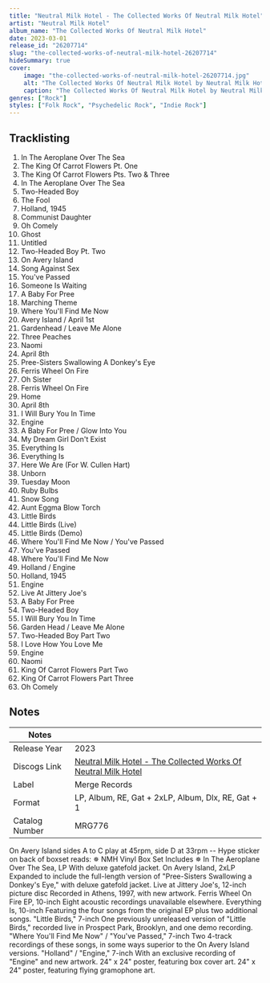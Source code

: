 ```yaml
---
title: "Neutral Milk Hotel - The Collected Works Of Neutral Milk Hotel"
artist: "Neutral Milk Hotel"
album_name: "The Collected Works Of Neutral Milk Hotel"
date: 2023-03-01
release_id: "26207714"
slug: "the-collected-works-of-neutral-milk-hotel-26207714"
hideSummary: true
cover:
    image: "the-collected-works-of-neutral-milk-hotel-26207714.jpg"
    alt: "The Collected Works Of Neutral Milk Hotel by Neutral Milk Hotel"
    caption: "The Collected Works Of Neutral Milk Hotel by Neutral Milk Hotel"
genres: ["Rock"]
styles: ["Folk Rock", "Psychedelic Rock", "Indie Rock"]
---
```

## Tracklisting
1. In The Aeroplane Over The Sea
2. The King Of Carrot Flowers Pt. One
3. The King Of Carrot Flowers Pts. Two & Three
4. In The Aeroplane Over The Sea
5. Two-Headed Boy
6. The Fool
7. Holland, 1945
8. Communist Daughter
9. Oh Comely
10. Ghost
11. Untitled
12. Two-Headed Boy Pt. Two
13. On Avery Island
14. Song Against Sex
15. You've Passed
16. Someone Is Waiting
17. A Baby For Pree
18. Marching Theme
19. Where You'll Find Me Now
20. Avery Island / April 1st
21. Gardenhead / Leave Me Alone
22. Three Peaches
23. Naomi
24. April 8th
25. Pree-Sisters Swallowing A Donkey's Eye
26. Ferris Wheel On Fire
27. Oh Sister
28. Ferris Wheel On Fire
29. Home
30. April 8th
31. I Will Bury You In Time
32. Engine
33. A Baby For Pree / Glow Into You
34. My Dream Girl Don't Exist
35. Everything Is
36. Everything Is
37. Here We Are (For W. Cullen Hart)
38. Unborn
39. Tuesday Moon
40. Ruby Bulbs
41. Snow Song
42. Aunt Eggma Blow Torch
43. Little Birds
44. Little Birds (Live)
45. Little Birds (Demo)
46. Where You'll Find Me Now / You've Passed
47. You've Passed
48. Where You'll Find Me Now
49. Holland / Engine
50. Holland, 1945
51. Engine
52. Live At Jittery Joe's
53. A Baby For Pree
54. Two-Headed Boy
55. I Will Bury You In Time
56. Garden Head / Leave Me Alone
57. Two-Headed Boy Part Two
58. I Love How You Love Me
59. Engine
60. Naomi
61. King Of Carrot Flowers Part Two
62. King Of Carrot Flowers Part Three
63. Oh Comely


## Notes
| Notes          |             |
| ---------------| ----------- |
| Release Year   | 2023 |
| Discogs Link   | [Neutral Milk Hotel - The Collected Works Of Neutral Milk Hotel](https://www.discogs.com/release/26207714-Neutral-Milk-Hotel-The-Collected-Works-Of-Neutral-Milk-Hotel) |
| Label          | Merge Records |
| Format         | LP, Album, RE, Gat + 2xLP, Album, Dlx, RE, Gat + 1 |
| Catalog Number | MRG776 |

On Avery Island sides A to C play at 45rpm, side D at 33rpm  --  Hype sticker on back of boxset reads:  ✵ NMH Vinyl Box Set Includes ✵  In The Aeroplane Over The Sea, LP With deluxe gatefold jacket.  On Avery Island, 2xLP Expanded to include the full-length version of "Pree-Sisters Swallowing a Donkey's Eye," with deluxe gatefold jacket.  Live at Jittery Joe's, 12-inch picture disc Recorded in Athens, 1997, with new artwork.  Ferris Wheel On Fire EP, 10-inch Eight acoustic recordings unavailable elsewhere.  Everything Is, 10-inch Featuring the four songs from the original EP plus two additional songs.  "Little Birds," 7-inch One previously unreleased version of "Little Birds," recorded live in Prospect Park, Brooklyn, and one demo recording.  "Where You'll Find Me Now" / "You've Passed," 7-inch Two 4-track recordings of these songs, in some ways superior to the On Avery Island versions.  "Holland" / "Engine," 7-inch With an exclusive recording of "Engine" and new artwork.  24" x 24" poster, featuring box cover art. 24" x 24" poster, featuring flying gramophone art.

